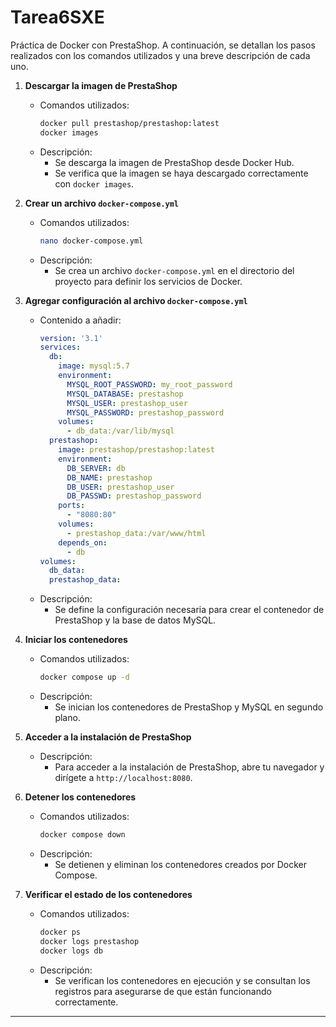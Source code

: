# Tarea6SXE
Práctica de Docker con PrestaShop. A continuación, se detallan los pasos realizados con los comandos utilizados y una breve descripción de cada uno.

1. **Descargar la imagen de PrestaShop**
   - Comandos utilizados:
     ```bash
     docker pull prestashop/prestashop:latest
     docker images
     ```
   - Descripción:
     - Se descarga la imagen de PrestaShop desde Docker Hub.
     - Se verifica que la imagen se haya descargado correctamente con `docker images`.

2. **Crear un archivo `docker-compose.yml`**
   - Comandos utilizados:
     ```bash
     nano docker-compose.yml
     ```
   - Descripción:
     - Se crea un archivo `docker-compose.yml` en el directorio del proyecto para definir los servicios de Docker.

3. **Agregar configuración al archivo `docker-compose.yml`**
   - Contenido a añadir:
     ```yaml
     version: '3.1'
     services:
       db:
         image: mysql:5.7
         environment:
           MYSQL_ROOT_PASSWORD: my_root_password
           MYSQL_DATABASE: prestashop
           MYSQL_USER: prestashop_user
           MYSQL_PASSWORD: prestashop_password
         volumes:
           - db_data:/var/lib/mysql
       prestashop:
         image: prestashop/prestashop:latest
         environment:
           DB_SERVER: db
           DB_NAME: prestashop
           DB_USER: prestashop_user
           DB_PASSWD: prestashop_password
         ports:
           - "8080:80"
         volumes:
           - prestashop_data:/var/www/html
         depends_on:
           - db
     volumes:
       db_data:
       prestashop_data:
     ```
   - Descripción:
     - Se define la configuración necesaria para crear el contenedor de PrestaShop y la base de datos MySQL.

4. **Iniciar los contenedores**
   - Comandos utilizados:
     ```bash
     docker compose up -d
     ```
   - Descripción:
     - Se inician los contenedores de PrestaShop y MySQL en segundo plano.

5. **Acceder a la instalación de PrestaShop**
   - Descripción:
     - Para acceder a la instalación de PrestaShop, abre tu navegador y dirígete a `http://localhost:8080`.

6. **Detener los contenedores**
   - Comandos utilizados:
     ```bash
     docker compose down
     ```
   - Descripción:
     - Se detienen y eliminan los contenedores creados por Docker Compose.

7. **Verificar el estado de los contenedores**
   - Comandos utilizados:
     ```bash
     docker ps
     docker logs prestashop
     docker logs db
     ```
   - Descripción:
     - Se verifican los contenedores en ejecución y se consultan los registros para asegurarse de que están funcionando correctamente.

---
